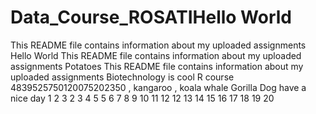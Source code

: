 # Data_Course_ROSATIHello World
This README file contains information about my uploaded assignments
Hello World
This README file contains information about my uploaded assignments
Potatoes
This README file contains information about my uploaded assignments
Biotechnology is cool
R course
4839525750120075202350
, kangaroo
, koala
whale
Gorilla
Dog
have a nice day
1
2
3
2
3
4
5
5
6
7
8
9
10
11
12
12
13
14
15
16
17
18
19
20
